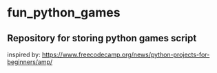 # fun_python_games

## Repository for storing python games script
inspired by: https://www.freecodecamp.org/news/python-projects-for-beginners/amp/ 
